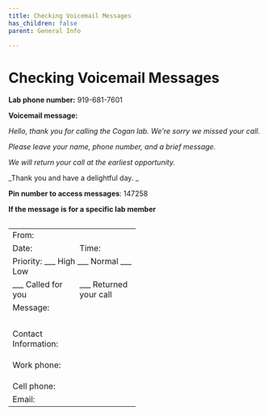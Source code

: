 ```yaml
---
title: Checking Voicemail Messages
has_children: false
parent: General Info

---
```

# Checking Voicemail Messages
**Lab phone number:** 919-681-7601

**Voicemail message:**

_Hello, thank you for calling the Cogan lab. We're sorry we missed your call._

_Please leave your name, phone number, and a brief message._

_We will return your call at the earliest opportunity._

_Thank you and have a delightful day. _

**Pin number to access messages**: 147258

**If the message is for a specific lab member**

<table style="width:50%;margin-left:0px;margin-right:0px;float:left;" border="0" align="left">

<tbody>

<tr>

<td colspan="2">From:  </td>

</tr>

<tr>

<td>Date: </td>

<td>Time: </td>

</tr>

<tr>

<td colspan="2">Priority: ___ High ___ Normal ___ Low  </td>

</tr>

<tr>

<td>___ Called for you </td>

<td>___ Returned your call </td>

</tr>

<tr>

<td colspan="2">Message:  </td>

</tr>

<tr>

<td colspan="2">  </td>

</tr>

<tr>

<td>Contact Information: </td>

<td> </td>

</tr>

<tr>

<td>

Work phone: 

</td>

<td> </td>

</tr>

<tr>

<td>Cell phone:</td>

<td> </td>

</tr>

<tr>

<td>Email: </td>

<td> </td>

</tr>

</tbody>

</table>